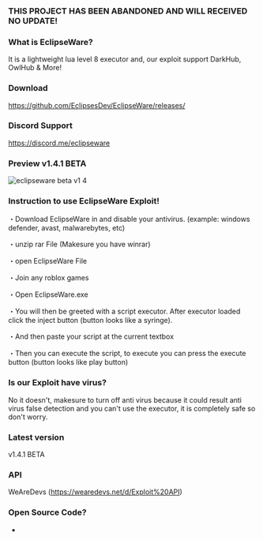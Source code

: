 ### THIS PROJECT HAS BEEN ABANDONED AND WILL RECEIVED NO UPDATE!

### What is EclipseWare?
It is a lightweight lua level 8 executor and, 
our exploit support DarkHub, OwlHub & More!

### Download
https://github.com/EclipsesDev/EclipseWare/releases/

### Discord Support
https://discord.me/eclipseware

### Preview v1.4.1 BETA

![eclipseware beta v1 4](https://user-images.githubusercontent.com/99494277/185900591-0e64b229-6a81-4499-a3e1-37d32e8b0a22.png)

### Instruction to use EclipseWare Exploit!

・Download EclipseWare in and disable your antivirus. (example: windows defender, avast, malwarebytes, etc)

・unzip rar File (Makesure you have winrar)

・open EclipseWare File

・Join any roblox games

・Open EclipseWare.exe

・You will then be greeted with a script executor. After executor loaded click the inject button (button looks like a syringe).

・And then paste your script at the current textbox

・Then you can execute the script, to execute you can press the execute button (button looks like play button)

### Is our Exploit have virus?
No it doesn't, makesure to turn off anti virus because it could result
anti virus false detection and you can't use the executor, it is completely
safe so don't worry.

### Latest version
v1.4.1 BETA

### API
WeAreDevs (https://wearedevs.net/d/Exploit%20API)

### Open Source Code?
-

